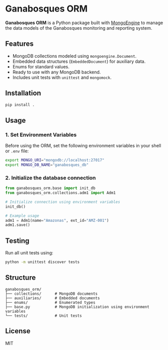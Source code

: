 # Ganabosques ORM

**Ganabosques ORM** is a Python package built with [MongoEngine](https://mongoengine.org/) to manage the data models of the Ganabosques monitoring and reporting system.

## Features

- MongoDB collections modeled using `mongoengine.Document`.
- Embedded data structures (`EmbeddedDocument`) for auxiliary data.
- Enums for standard values.
- Ready to use with any MongoDB backend.
- Includes unit tests with `unittest` and `mongomock`.

## Installation

```bash
pip install .
```

## Usage

### 1. Set Environment Variables

Before using the ORM, set the following environment variables in your shell or `.env` file:

```bash
export MONGO_URI="mongodb://localhost:27017"
export MONGO_DB_NAME="ganabosques_db"
```

### 2. Initialize the database connection

```python
from ganabosques_orm.base import init_db
from ganabosques_orm.collections.adm1 import Adm1

# Initialize connection using environment variables
init_db()

# Example usage
adm1 = Adm1(name="Amazonas", ext_id="AMZ-001")
adm1.save()
```

## Testing

Run all unit tests using:

```bash
python -m unittest discover tests
```

## Structure

```
ganabosques_orm/
├── collections/      # MongoDB documents
├── auxiliaries/      # Embedded documents
├── enums/            # Enumerated types
├── base.py           # MongoDB initialization using environment variables
└── tests/            # Unit tests
```

## License

MIT